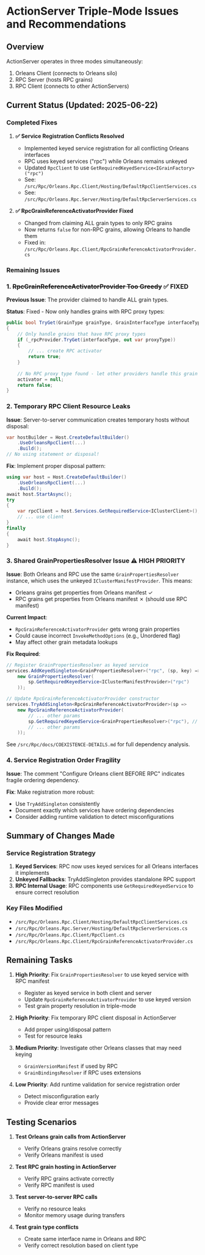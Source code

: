 # ActionServer Triple-Mode Issues and Recommendations

## Overview
ActionServer operates in three modes simultaneously:
1. Orleans Client (connects to Orleans silo)
2. RPC Server (hosts RPC grains)
3. RPC Client (connects to other ActionServers)

## Current Status (Updated: 2025-06-22)

### Completed Fixes

1. **✅ Service Registration Conflicts Resolved**
   - Implemented keyed service registration for all conflicting Orleans interfaces
   - RPC uses keyed services ("rpc") while Orleans remains unkeyed
   - Updated `RpcClient` to use `GetRequiredKeyedService<IGrainFactory>("rpc")`
   - See: `/src/Rpc/Orleans.Rpc.Client/Hosting/DefaultRpcClientServices.cs`
   - See: `/src/Rpc/Orleans.Rpc.Server/Hosting/DefaultRpcServerServices.cs`

2. **✅ RpcGrainReferenceActivatorProvider Fixed**
   - Changed from claiming ALL grain types to only RPC grains
   - Now returns `false` for non-RPC grains, allowing Orleans to handle them
   - Fixed in: `/src/Rpc/Orleans.Rpc.Client/RpcGrainReferenceActivatorProvider.cs`

### Remaining Issues

### 1. ~~RpcGrainReferenceActivatorProvider Too Greedy~~ ✅ FIXED

**Previous Issue**: The provider claimed to handle ALL grain types.

**Status**: Fixed - Now only handles grains with RPC proxy types:
```csharp
public bool TryGet(GrainType grainType, GrainInterfaceType interfaceType, out IGrainReferenceActivator activator)
{
    // Only handle grains that have RPC proxy types
    if (_rpcProvider.TryGet(interfaceType, out var proxyType))
    {
        // ... create RPC activator
        return true;
    }
    
    // No RPC proxy type found - let other providers handle this grain
    activator = null;
    return false;
}
```

### 2. Temporary RPC Client Resource Leaks

**Issue**: Server-to-server communication creates temporary hosts without disposal:
```csharp
var hostBuilder = Host.CreateDefaultBuilder()
    .UseOrleansRpcClient(...)
    .Build();
// No using statement or disposal!
```

**Fix**: Implement proper disposal pattern:
```csharp
using var host = Host.CreateDefaultBuilder()
    .UseOrleansRpcClient(...)
    .Build();
await host.StartAsync();
try 
{
    var rpcClient = host.Services.GetRequiredService<IClusterClient>();
    // ... use client
}
finally
{
    await host.StopAsync();
}
```

### 3. Shared GrainPropertiesResolver Issue ⚠️ HIGH PRIORITY

**Issue**: Both Orleans and RPC use the same `GrainPropertiesResolver` instance, which uses the unkeyed `IClusterManifestProvider`. This means:
- Orleans grains get properties from Orleans manifest ✓
- RPC grains get properties from Orleans manifest ✗ (should use RPC manifest)

**Current Impact**:
- `RpcGrainReferenceActivatorProvider` gets wrong grain properties
- Could cause incorrect `InvokeMethodOptions` (e.g., Unordered flag)
- May affect other grain metadata lookups

**Fix Required**:
```csharp
// Register GrainPropertiesResolver as keyed service
services.AddKeyedSingleton<GrainPropertiesResolver>("rpc", (sp, key) => 
    new GrainPropertiesResolver(
        sp.GetRequiredKeyedService<IClusterManifestProvider>("rpc")
    ));

// Update RpcGrainReferenceActivatorProvider constructor
services.TryAddSingleton<RpcGrainReferenceActivatorProvider>(sp => 
    new RpcGrainReferenceActivatorProvider(
        // ... other params
        sp.GetRequiredKeyedService<GrainPropertiesResolver>("rpc"), // Use RPC version
        // ... other params
    ));
```

See `/src/Rpc/docs/COEXISTENCE-DETAILS.md` for full dependency analysis.

### 4. Service Registration Order Fragility

**Issue**: The comment "Configure Orleans client BEFORE RPC" indicates fragile ordering dependency.

**Fix**: Make registration more robust:
- Use `TryAddSingleton` consistently
- Document exactly which services have ordering dependencies
- Consider adding runtime validation to detect misconfigurations

## Summary of Changes Made

### Service Registration Strategy
1. **Keyed Services**: RPC now uses keyed services for all Orleans interfaces it implements
2. **Unkeyed Fallbacks**: TryAddSingleton provides standalone RPC support
3. **RPC Internal Usage**: RPC components use `GetRequiredKeyedService` to ensure correct resolution

### Key Files Modified
- `/src/Rpc/Orleans.Rpc.Client/Hosting/DefaultRpcClientServices.cs`
- `/src/Rpc/Orleans.Rpc.Server/Hosting/DefaultRpcServerServices.cs`
- `/src/Rpc/Orleans.Rpc.Client/RpcClient.cs`
- `/src/Rpc/Orleans.Rpc.Client/RpcGrainReferenceActivatorProvider.cs`

## Remaining Tasks

1. **High Priority**: Fix `GrainPropertiesResolver` to use keyed service with RPC manifest
   - Register as keyed service in both client and server
   - Update `RpcGrainReferenceActivatorProvider` to use keyed version
   - Test grain property resolution in triple-mode

2. **High Priority**: Fix temporary RPC client disposal in ActionServer
   - Add proper using/disposal pattern
   - Test for resource leaks

3. **Medium Priority**: Investigate other Orleans classes that may need keying
   - `GrainVersionManifest` if used by RPC
   - `GrainBindingsResolver` if RPC uses extensions

4. **Low Priority**: Add runtime validation for service registration order
   - Detect misconfiguration early
   - Provide clear error messages

## Testing Scenarios

1. **Test Orleans grain calls from ActionServer**
   - Verify Orleans grains resolve correctly
   - Verify Orleans manifest is used

2. **Test RPC grain hosting in ActionServer**
   - Verify RPC grains activate correctly
   - Verify RPC manifest is used

3. **Test server-to-server RPC calls**
   - Verify no resource leaks
   - Monitor memory usage during transfers

4. **Test grain type conflicts**
   - Create same interface name in Orleans and RPC
   - Verify correct resolution based on client type